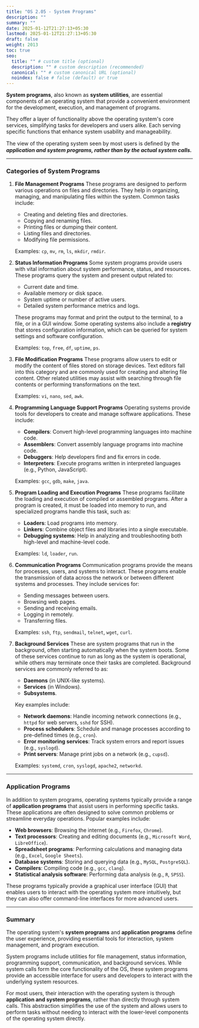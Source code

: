 ```yaml
---
title: "OS 2.05 - System Programs"
description: ""
summary: ""
date: 2025-01-12T21:27:13+05:30
lastmod: 2025-01-12T21:27:13+05:30
draft: false
weight: 2013
toc: true
seo:
  title: "" # custom title (optional)
  description: "" # custom description (recommended)
  canonical: "" # custom canonical URL (optional)
  noindex: false # false (default) or true
---
```



**System programs**, also known as **system utilities**, are essential components of an operating system that provide a convenient environment for the development, execution, and management of programs. 

They offer a layer of functionality above the operating system's core services, simplifying tasks for developers and users alike. Each serving specific functions that enhance system usability and manageability. 

The view of the operating system seen by most users is deﬁned by the ***application and system programs, rather than by the actual system calls.***

---

### Categories of System Programs

1. **File Management Programs**
   These programs are designed to perform various operations on files and directories. They help in organizing, managing, and manipulating files within the system. Common tasks include:
   - Creating and deleting files and directories.
   - Copying and renaming files.
   - Printing files or dumping their content.
   - Listing files and directories.
   - Modifying file permissions.

   Examples: `cp`, `mv`, `rm`, `ls`, `mkdir`, `rmdir`.

2. **Status Information Programs**
   Some system programs provide users with vital information about system performance, status, and resources. These programs query the system and present output related to:
   - Current date and time.
   - Available memory or disk space.
   - System uptime or number of active users.
   - Detailed system performance metrics and logs.

   These programs may format and print the output to the terminal, to a file, or in a GUI window. Some operating systems also include a **registry** that stores configuration information, which can be queried for system settings and software configuration.

   Examples: `top`, `free`, `df`, `uptime`, `ps`.

3. **File Modification Programs**
   These programs allow users to edit or modify the content of files stored on storage devices. Text editors fall into this category and are commonly used for creating and altering file content. Other related utilities may assist with searching through file contents or performing transformations on the text.

   Examples: `vi`, `nano`, `sed`, `awk`.

4. **Programming Language Support Programs**
   Operating systems provide tools for developers to create and manage software applications. These include:
   - **Compilers**: Convert high-level programming languages into machine code.
   - **Assemblers**: Convert assembly language programs into machine code.
   - **Debuggers**: Help developers find and fix errors in code.
   - **Interpreters**: Execute programs written in interpreted languages (e.g., Python, JavaScript).

   Examples: `gcc`, `gdb`, `make`, `java`.

5. **Program Loading and Execution Programs**
   These programs facilitate the loading and execution of compiled or assembled programs. After a program is created, it must be loaded into memory to run, and specialized programs handle this task, such as:
   - **Loaders**: Load programs into memory.
   - **Linkers**: Combine object files and libraries into a single executable.
   - **Debugging systems**: Help in analyzing and troubleshooting both high-level and machine-level code.

   Examples: `ld`, `loader`, `run`.

6. **Communication Programs**
   Communication programs provide the means for processes, users, and systems to interact. These programs enable the transmission of data across the network or between different systems and processes. They include services for:
   - Sending messages between users.
   - Browsing web pages.
   - Sending and receiving emails.
   - Logging in remotely.
   - Transferring files.

   Examples: `ssh`, `ftp`, `sendmail`, `telnet`, `wget`, `curl`.

7. **Background Services**
   These are system programs that run in the background, often starting automatically when the system boots. Some of these services continue to run as long as the system is operational, while others may terminate once their tasks are completed. Background services are commonly referred to as:
   - **Daemons** (in UNIX-like systems).
   - **Services** (in Windows).
   - **Subsystems**.

   Key examples include:
   - **Network daemons**: Handle incoming network connections (e.g., `httpd` for web servers, `sshd` for SSH).
   - **Process schedulers**: Schedule and manage processes according to pre-defined times (e.g., `cron`).
   - **Error monitoring services**: Track system errors and report issues (e.g., `syslogd`).
   - **Print servers**: Manage print jobs on a network (e.g., `cupsd`).

   Examples: `systemd`, `cron`, `syslogd`, `apache2`, `networkd`.

---

### Application Programs

In addition to system programs, operating systems typically provide a range of **application programs** that assist users in performing specific tasks. These applications are often designed to solve common problems or streamline everyday operations. Popular examples include:
- **Web browsers**: Browsing the internet (e.g., `Firefox`, `Chrome`).
- **Text processors**: Creating and editing documents (e.g., `Microsoft Word`, `LibreOffice`).
- **Spreadsheet programs**: Performing calculations and managing data (e.g., `Excel`, `Google Sheets`).
- **Database systems**: Storing and querying data (e.g., `MySQL`, `PostgreSQL`).
- **Compilers**: Compiling code (e.g., `gcc`, `clang`).
- **Statistical analysis software**: Performing data analysis (e.g., `R`, `SPSS`).

These programs typically provide a graphical user interface (GUI) that enables users to interact with the operating system more intuitively, but they can also offer command-line interfaces for more advanced users.

---

### Summary

The operating system's **system programs** and **application programs** define the user experience, providing essential tools for interaction, system management, and program execution. 

System programs include utilities for file management, status information, programming support, communication, and background services. While system calls form the core functionality of the OS, these system programs provide an accessible interface for users and developers to interact with the underlying system resources.

For most users, their interaction with the operating system is through **application and system programs**, rather than directly through system calls. This abstraction simplifies the use of the system and allows users to perform tasks without needing to interact with the lower-level components of the operating system directly.

